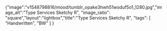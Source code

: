 {"image":"v1548798816/mood/tumblr_opake3hwh51woduf5o1_1280.jpg","image_alt":"Type Services Sketchy R", "image_ratio": "square","layout":"lightbox","title":"Type Services Sketchy R",
 "tags": [
  "Handwritten",
  "BW"
 ]
}